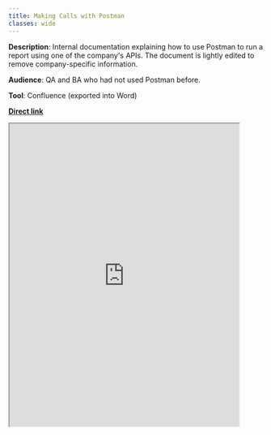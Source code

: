 ```yaml
---
title: Making Calls with Postman
classes: wide
---
```


**Description**: Internal documentation explaining how to use Postman to run a report using one of the company's APIs. The document is lightly edited to remove company-specific information.

**Audience**: QA and BA who had not used Postman before.

**Tool**: Confluence (exported into Word)

**[Direct link](https://drive.google.com/file/d/1RBRWQXOqPW0q_f4a6uLFC8lXdj1gKhBQ/view?usp=sharing)**

<div style="position: relative; overflow: hidden; width: 100%; height: 600px">
<iframe width="90%" height="100%" src="https://docs.google.com/document/d/e/2PACX-1vSD6kxXWrg4YVUZj96X7RiKduPHXwUA52gVxXD7AmEVisWOp2bL63EYukhzMsZkfQ/pub?embedded=true"></iframe></div>
